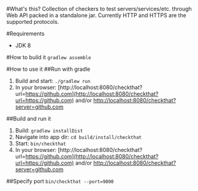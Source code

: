 #What's this?
Collection of checkers to test servers/services/etc. through Web API packed in a standalone jar.
Currently HTTP and HTTPS are the supported protocols.

#Requirements
* JDK 8

#How to build it
`gradlew assemble`

#How to use it
##Run with gradle
1. Build and start: `./gradlew run`
2. In your browser: [http://localhost:8080/checkthat?url=https://github.com](http://localhost:8080/checkthat?url=https://github.com) and/or [http://localhost:8080/checkthat?server=github.com](http://localhost:8080/checkthat?server=github.com)

##Build and run it
1. Build: `gradlew installDist`
2. Navigate into app dir: `cd build/install/checkthat`
3. Start: `bin/checkthat`
4. In your browser: [http://localhost:8080/checkthat?url=https://github.com](http://localhost:8080/checkthat?url=https://github.com) and/or [http://localhost:8080/checkthat?server=github.com](http://localhost:8080/checkthat?server=github.com)

##Specify port
`bin/checkthat --port=9000`
